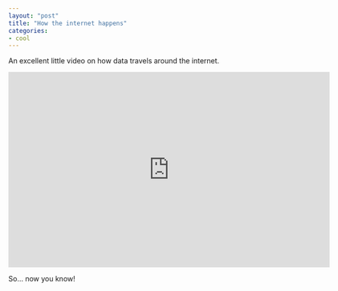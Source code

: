 ```yaml
---
layout: "post"
title: "How the internet happens"
categories:
- cool
---
```


An excellent little video on how data travels around the internet.

<center><iframe width="640" height="390" src="http://www.youtube.com/embed/a5837LcDHfE" frameborder="0" allowfullscreen></iframe></center>

So... now you know!
